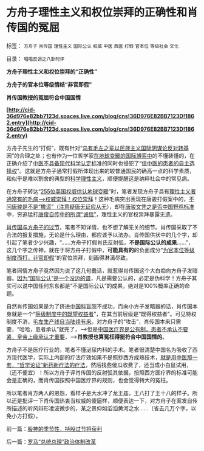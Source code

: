 # 方舟子理性主义和权位崇拜的正确性和肖传国的冤屈

标签： `方舟子` `肖传国` `理性主义` `国际公认` `权威` `中医` `西医` `打假` `官本位` `等级社会` `文化` 

目录： `唱唱反调之八卦时评`

**方舟子理性主义和权位崇拜的“正确性”**

**方舟子的官本位等级情结“非官即假”**

**肖传国教授的冤屈符合中国国情**

**[http://cid-36d976e82bb7123d.spaces.live.com/blog/cns!36D976E82BB7123D!1862.entry](http://cid-36d976e82bb7123d.spaces.live.com/blog/cns!36D976E82BB7123D!1862.entry)**



方舟子先生的“打假”，既有针对“[乌有毛左之辈以民族主义国际阴谋论反对转基](../../../2010/3/4/“爱国分子”之“转基因经过一代人的检验”不成理由.md)因”的合理之处；也有作为一位哲学家[在地球变暖的国际博弈中](../../../2009/12/30/中国操心CO2排放是吃饱了撑着.md)的不懂装懂的，在正确介绍了[中医不具备现代科学认定标](../../../2009/5/13/中医是理论，西医是检查标准；.md)准的同时也侵犯了“[信中医的患者的自主选择权](../../../2010/7/12/公共医疗就是特权医疗，请把就医选择权归还病人.md)”。这就是方舟子通常打假所体现出来的较普通国民的确高一点的科学素质，和似乎是难以割舍的典型的[科学理性主义](../../../2010/3/13/科学作为哲学使用就不再是科学.md)，顺便提醒这是纳粹社会中的常见病。

在方舟子转达“[255位美国权威供认地球变暖](../../../2010/5/10/美国科学院255位院士成了理性主义哲学家.md)”时，笔者发现方舟子具有[理性主义者通常有的毛病——>权威崇拜！权位崇拜](../../../2008/10/10/中国式诡辩：官本位文化之权位崇拜心魔.md)！这种毛病突出表现在唐骏打假案中的，[不问唐骏是不是“撒谎”（注意疑唐无证应从无](../../../2010/8/6/方唐案中荒唐的是方舟子.md)），却在[唐骏文凭之是否中国野鸡标准](../../../2010/7/29/只有特权才能危害市场经济.md)中，穷追猛打[唐俊自传中的所谓“诚信”](../../../2010/7/31/“打倒唐骏《自传》”的“正义感”有多无聊？.md)，理性主义的官权崇拜暴露无遗。

[肖传国与方舟子的过节](../../../2010/9/13/唐骏假文凭背后的几百万科举蜱虫.md)，笔者不知详情，也不想了解无关的细节。肖传国采取了不合法的报复措施，无论是什么理由，都应该予以法办。肖传国供状中的几个字，却引起了笔者少少兴趣，“……方舟子打假肖氏反射弧，**不是国际公认的成果**……”，这几个字之传神，就在于将方舟子打假中，**可能具有的**的负面成分“[为官本位等级制度而打，非官即假](../../../2010/9/14/民族主义和将人民领袖君主化的人民群众.md)”的官位崇拜，刻画得淋漓尽致。

笔者同情方舟子竟然因为说了这几句蠢话，就惹得肖传国这个大白痴向方舟子发暗器。[因为“国际公认”是一个没边的谱](../../../2010/6/19/需要“公认”的都是伪科学.md)，凡是需要公认的，必定是伪科学！方舟子其实可以说中国任何东东都是“不是国际公认”的成果，绝对是100%概率正确的命题。

自然肖传国如果是为了挤进[中国科盲院](../../../2009/6/18/科学是实证集；为什么诺贝尔不喜欢中国传统文化.md)不成功，而向小方子发暗器的话，肖传国本身就是一个“[等级制度中的既望权益者](../../../2009/8/29/利益期望决定社会立场行为.md)”，在其当前层级是“既得权益者”。可见特权制度不消，[毛左生产线自当陆续有来](../../../2009/10/25/特权卫士生产线和怪胎民主派.md)。对方舟子的“攻击”，肖传国本来只需要，“哈哈，患者承认”就完了，——>但是[中国医疗界是公有制，患者不承认不要紧，皇帝上级承认才重要](http://hi.baidu.com/darthchn/blog/item/5a399c2cbd9c283a359bf742.html)，——>**肖教授也算冤枉得挺符合中国国情的**。

方舟子不是医疗行业的，笔者不懂泌尿内科的手术。笔者很清楚中国名为吸收了西方现代医学，实际上内部的疗法疗效如果不是照抄西方成熟技术，[就是用中医那一套，“哲学论证”新药新疗法的疗法](../../../2010/7/12/中医是玄学；双盲统计是医疗保险的依据.md)，然后找些傻瓜收费了，还当成小白鼠试用，（还不便宜）！所以方舟子评肖传国的反射弧其依据，按照西方医疗界的标准可能会是正确的，而肖传国按照中国医疗界的规则，也会觉得特大的冤枉。

所以笔者肖方两人的恩怨，看样子是大水冲了龙王庙，王八打了王十八的样子。所以还是批评一下肖传国热衷当权威的傻逼样，顺便表达一下，对方舟子在案发自传所描述的听风辩形凌波微步的，某之景仰如滔滔黄河之水……（省去几万个字，以免小方打假）。

前一篇：[股神的季节性，持股过节将获利](../../../2010/9/29/股神的季节性，持股过节将获利.md)

后一篇：[罗马“总统总理”政治体制改革](../../../2010/9/29/罗马“总统总理”政治体制改革.md)